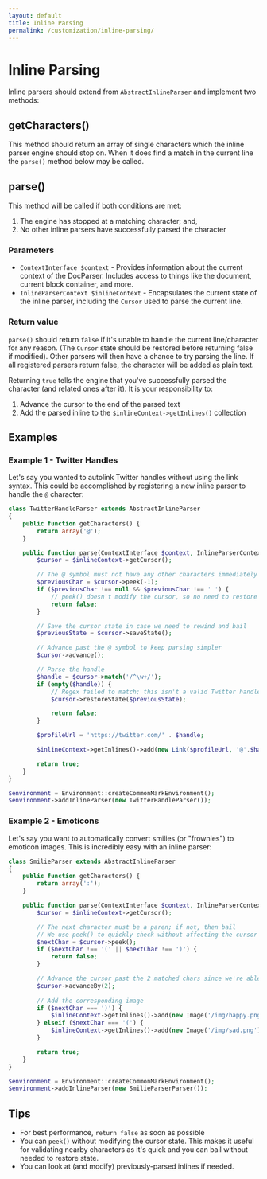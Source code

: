 ```yaml
---
layout: default
title: Inline Parsing
permalink: /customization/inline-parsing/
---
```


Inline Parsing
==============

Inline parsers should extend from `AbstractInlineParser` and implement two methods:

## getCharacters()

This method should return an array of single characters which the inline parser engine should stop on.  When it does find a match in the current line the `parse()` method below may be called.

## parse()

This method will be called if both conditions are met:

1. The engine has stopped at a matching character; and,
2. No other inline parsers have successfully parsed the character

### Parameters

* `ContextInterface $context` - Provides information about the current context of the DocParser. Includes access to things like the document, current block container, and more.
* `InlineParserContext $inlineContext` - Encapsulates the current state of the inline parser, including the `Cursor` used to parse the current line.

### Return value

`parse()` should return `false` if it's unable to handle the current line/character for any reason.  (The `Cursor` state should be restored before returning false if modified). Other parsers will then have a chance to try parsing the line.  If all registered parsers return false, the character will be added as plain text.

Returning `true` tells the engine that you've successfully parsed the character (and related ones after it).  It is your responsibility to:

1. Advance the cursor to the end of the parsed text
2. Add the parsed inline to the `$inlineContext->getInlines()` collection

## Examples

### Example 1 - Twitter Handles

Let's say you wanted to autolink Twitter handles without using the link syntax.  This could be accomplished by registering a new inline parser to handle the `@` character:

~~~php
class TwitterHandleParser extends AbstractInlineParser
{
    public function getCharacters() {
        return array('@');
    }

    public function parse(ContextInterface $context, InlineParserContext $inlineContext) {
        $cursor = $inlineContext->getCursor();

        // The @ symbol must not have any other characters immediately prior
        $previousChar = $cursor->peek(-1);
        if ($previousChar !== null && $previousChar !== ' ') {
            // peek() doesn't modify the cursor, so no need to restore state first
            return false;
        }

        // Save the cursor state in case we need to rewind and bail
        $previousState = $cursor->saveState();

        // Advance past the @ symbol to keep parsing simpler
        $cursor->advance();

        // Parse the handle
        $handle = $cursor->match('/^\w+/');
        if (empty($handle)) {
            // Regex failed to match; this isn't a valid Twitter handle
            $cursor->restoreState($previousState);

            return false;
        }

        $profileUrl = 'https://twitter.com/' . $handle;

        $inlineContext->getInlines()->add(new Link($profileUrl, '@'.$handle));

        return true;
    }
}

$environment = Environment::createCommonMarkEnvironment();
$environment->addInlineParser(new TwitterHandleParser());
~~~

### Example 2 - Emoticons

Let's say you want to automatically convert smilies (or "frownies") to emoticon images.  This is incredibly easy with an inline parser:

~~~php
class SmilieParser extends AbstractInlineParser
{
    public function getCharacters() {
        return array(':');
    }

    public function parse(ContextInterface $context, InlineParserContext $inlineContext) {
        $cursor = $inlineContext->getCursor();

        // The next character must be a paren; if not, then bail
        // We use peek() to quickly check without affecting the cursor
        $nextChar = $cursor->peek();
        if ($nextChar !== '(' || $nextChar !== ')') {
            return false;
        }

        // Advance the cursor past the 2 matched chars since we're able to parse them successfully
        $cursor->advanceBy(2);
        
        // Add the corresponding image
        if ($nextChar === ')') {
            $inlineContext->getInlines()->add(new Image('/img/happy.png'));
        } elseif ($nextChar === '(') {
            $inlineContext->getInlines()->add(new Image('/img/sad.png'));
        }

        return true;
    }
}

$environment = Environment::createCommonMarkEnvironment();
$environment->addInlineParser(new SmilieParserParser());
~~~

## Tips

* For best performance, `return false` as soon as possible
* You can `peek()` without modifying the cursor state. This makes it useful for validating nearby characters as it's quick and you can bail without needed to restore state.
* You can look at (and modify) previously-parsed inlines if needed.

